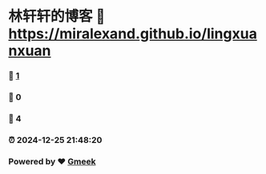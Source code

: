 # 林轩轩的博客 :link: https://miralexand.github.io/lingxuanxuan 
### :page_facing_up: [1](https://miralexand.github.io/lingxuanxuan/tag.html) 
### :speech_balloon: 0 
### :hibiscus: 4 
### :alarm_clock: 2024-12-25 21:48:20 
### Powered by :heart: [Gmeek](https://github.com/Meekdai/Gmeek)
